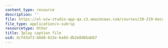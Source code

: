 ```yaml
---
content_type: resource
description: ''
file: https://ol-ocw-studio-app-qa.s3.amazonaws.com/courses/20-219-becoming-the-next-bill-nye-writing-and-hosting-the-educational-show-january-iap-2015/dcfd3af3b8d8622e6a8ddb2e0d6babb7_kQnA60blp6o.srt
file_type: application/x-subrip
resourcetype: Other
title: 3play caption file
uid: dcfd3af3-b8d8-622e-6a8d-db2e0d6babb7
---
```

